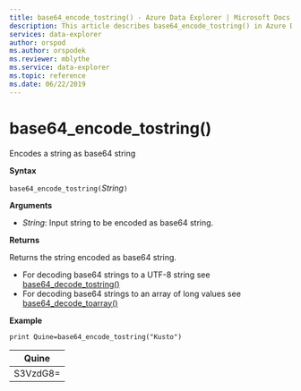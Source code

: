 ```yaml
---
title: base64_encode_tostring() - Azure Data Explorer | Microsoft Docs
description: This article describes base64_encode_tostring() in Azure Data Explorer.
services: data-explorer
author: orspod
ms.author: orspodek
ms.reviewer: mblythe
ms.service: data-explorer
ms.topic: reference
ms.date: 06/22/2019
---
```

# base64_encode_tostring()

Encodes a string as base64 string

**Syntax**

`base64_encode_tostring(`*String*`)`

**Arguments**

* *String*: Input string to be encoded as base64 string.

**Returns**

Returns the string encoded as base64 string.

* For decoding base64 strings to a UTF-8 string see [base64_decode_tostring()](base64_decode_tostringfunction.md)
* For decoding base64 strings to an array of long values see [base64_decode_toarray()](base64_decode_toarrayfunction.md)


**Example**

```kusto
print Quine=base64_encode_tostring("Kusto")
```

|Quine   |
|--------|
|S3VzdG8=|
